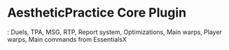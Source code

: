 # AestheticPractice Core Plugin

: Duels, TPA, MSG, RTP, Report system, Optimizations, Main warps, Player warps, Main commands from EssentialsX

